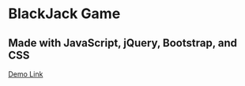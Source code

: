 # BlackJack Game
## Made with JavaScript, jQuery, Bootstrap, and CSS

[Demo Link](https://digitalcrafts.com)